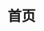 ---
layout: home

title: 首页
titleTemplate: 基于vitepress超级方便的md文档工具

hero: 
  name: 俊爽的😆😆文档
  # text: text
  tagline: 基于vitepress超级方便的md文档工具
  actions:
    - theme: alt
      text: View on GitHub
      link: https://github.com/vuejs/vitepress
    - theme: brand
      text: 开始
      link: /guide/intro

features:
  - title: 特点1
    details: 特点描述
  - title: 特点2
    details: 特点描述
  - title: 特点3
    details: 特点描述
  - title: 特点4
    details: 特点描述
  - title: 特点5
    details: 特点描述
  - title: 特点6
    details: 特点描述
---